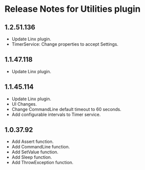 # Release Notes for Utilities plugin

<a id="1_2_51_136"></a>
## 1.2.51.136
- Update Linx plugin.
- TimerService: Change properties to accept Settings.

<a id="1_1_47_118"></a>
## 1.1.47.118
- Update Linx plugin.

<a id="1_1_45_114"></a>
## 1.1.45.114
- Update Linx plugin.
- UI Changes.
- Change CommandLine default timeout to 60 seconds.
- Add configurable intervals to Timer service.

<a id="1_0_37_92"></a>
## 1.0.37.92
- Add Assert function.
- Add CommandLine function.
- Add SetValue function.
- Add Sleep function.
- Add ThrowException function.

